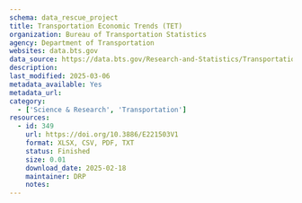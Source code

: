 ```yaml
---
schema: data_rescue_project 
title: Transportation Economic Trends (TET)
organization: Bureau of Transportation Statistics
agency: Department of Transportation
websites: data.bts.gov
data_source: https://data.bts.gov/Research-and-Statistics/Transportation-Economic-Trends-TET-data/tcq5-4pgu/about_data
description: 
last_modified: 2025-03-06
metadata_available: Yes
metadata_url: 
category:
  - ['Science & Research', 'Transportation'] 
resources:
  - id: 349
    url: https://doi.org/10.3886/E221503V1
    format: XLSX, CSV, PDF, TXT
    status: Finished
    size: 0.01
    download_date: 2025-02-18
    maintainer: DRP
    notes: 
---
```

